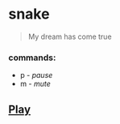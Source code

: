 # snake
> My dream has come true

### commands:
  * p - *pause*
  * m - *mute*

## [Play](https://danight.github.io/projects/snake/snake.htm)
